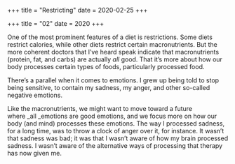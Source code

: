 +++
title = "Restricting"
date = 2020-02-25
+++

+++
title = "02"
date = 2020
+++

One of the most prominent features of a diet is restrictions. Some diets restrict calories, while other diets restrict certain macronutrients. But the more coherent doctors that I’ve heard speak indicate that macronutrients (protein, fat, and carbs) are actually _all_ good. That it’s more about how our body processes certain types of foods, particularly processed food.

There’s a parallel when it comes to emotions. I grew up being told to stop being sensitive, to contain my sadness, my anger, and other so-called negative emotions.

Like the macronutrients, we might want to move toward a future where _all _emotions are good emotions, and we focus more on how our body (and mind) processes these emotions. The way I processed sadness, for a long time, was to throw a clock of anger over it, for instance. It wasn’t that sadness was bad; it was that I wasn’t aware of how my brain processed sadness. I wasn’t aware of the alternative ways of processing that therapy has now given me.